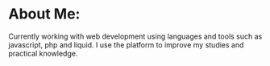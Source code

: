 # About Me:
Currently working with web development using languages and tools such as javascript, php and liquid. I use the platform to improve my studies and practical knowledge.

<!-- Proudly created with GPRM ( https://gprm.itsvg.in ) -->
